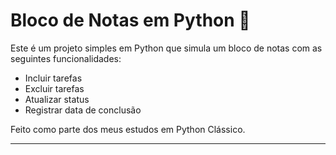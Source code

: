 # Bloco de Notas em Python 📝

Este é um projeto simples em Python que simula um bloco de notas com as seguintes funcionalidades:

- Incluir tarefas
- Excluir tarefas
- Atualizar status
- Registrar data de conclusão

Feito como parte dos meus estudos em Python Clássico.

---
